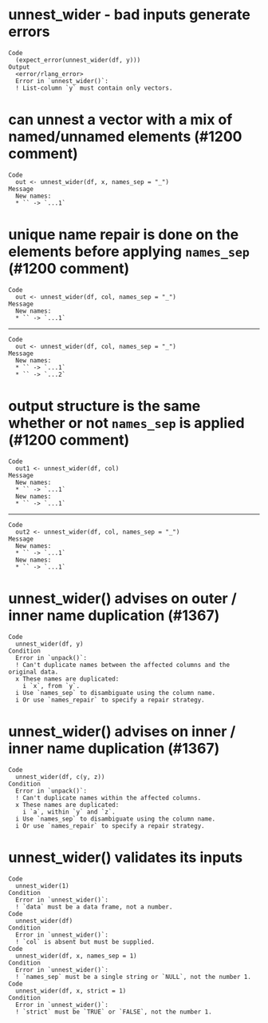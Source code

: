 # unnest_wider - bad inputs generate errors

    Code
      (expect_error(unnest_wider(df, y)))
    Output
      <error/rlang_error>
      Error in `unnest_wider()`:
      ! List-column `y` must contain only vectors.

# can unnest a vector with a mix of named/unnamed elements (#1200 comment)

    Code
      out <- unnest_wider(df, x, names_sep = "_")
    Message
      New names:
      * `` -> `...1`

# unique name repair is done on the elements before applying `names_sep` (#1200 comment)

    Code
      out <- unnest_wider(df, col, names_sep = "_")
    Message
      New names:
      * `` -> `...1`

---

    Code
      out <- unnest_wider(df, col, names_sep = "_")
    Message
      New names:
      * `` -> `...1`
      * `` -> `...2`

# output structure is the same whether or not `names_sep` is applied (#1200 comment)

    Code
      out1 <- unnest_wider(df, col)
    Message
      New names:
      * `` -> `...1`
      New names:
      * `` -> `...1`

---

    Code
      out2 <- unnest_wider(df, col, names_sep = "_")
    Message
      New names:
      * `` -> `...1`
      New names:
      * `` -> `...1`

# unnest_wider() advises on outer / inner name duplication (#1367)

    Code
      unnest_wider(df, y)
    Condition
      Error in `unpack()`:
      ! Can't duplicate names between the affected columns and the original data.
      x These names are duplicated:
        i `x`, from `y`.
      i Use `names_sep` to disambiguate using the column name.
      i Or use `names_repair` to specify a repair strategy.

# unnest_wider() advises on inner / inner name duplication (#1367)

    Code
      unnest_wider(df, c(y, z))
    Condition
      Error in `unpack()`:
      ! Can't duplicate names within the affected columns.
      x These names are duplicated:
        i `a`, within `y` and `z`.
      i Use `names_sep` to disambiguate using the column name.
      i Or use `names_repair` to specify a repair strategy.

# unnest_wider() validates its inputs

    Code
      unnest_wider(1)
    Condition
      Error in `unnest_wider()`:
      ! `data` must be a data frame, not a number.
    Code
      unnest_wider(df)
    Condition
      Error in `unnest_wider()`:
      ! `col` is absent but must be supplied.
    Code
      unnest_wider(df, x, names_sep = 1)
    Condition
      Error in `unnest_wider()`:
      ! `names_sep` must be a single string or `NULL`, not the number 1.
    Code
      unnest_wider(df, x, strict = 1)
    Condition
      Error in `unnest_wider()`:
      ! `strict` must be `TRUE` or `FALSE`, not the number 1.

